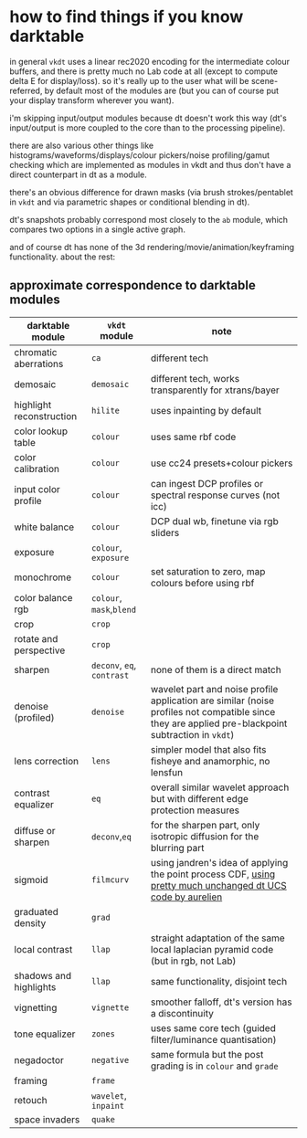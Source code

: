 # how to find things if you know darktable

in general `vkdt` uses a linear rec2020 encoding for the intermediate colour
buffers, and there is pretty much no Lab code at all (except to compute delta E
for display/loss). so it's really up to the user what will be scene-referred,
by default most of the modules are (but you can of course put your display
transform wherever you want).

i'm skipping input/output modules because dt doesn't work this way (dt's
input/output is more coupled to the core than to the processing pipeline).

there are also various other things like histograms/waveforms/displays/colour
pickers/noise profiling/gamut checking which are implemented as modules in vkdt
and thus don't have a direct counterpart in dt as a module.

there's an obvious difference for drawn masks (via brush strokes/pentablet in
`vkdt` and via parametric shapes or conditional blending in dt).

dt's snapshots probably correspond most closely to the `ab` module, which
compares two options in a single active graph.

and of course dt has none of the 3d rendering/movie/animation/keyframing
functionality. about the rest:

## approximate correspondence to darktable modules

darktable module     | `vkdt` module           | note
---------------------|-------------------------|----------------------------------
chromatic aberrations| `ca`                    | different tech
demosaic             | `demosaic`              | different tech, works transparently for xtrans/bayer
highlight reconstruction| `hilite`             | uses inpainting by default
color lookup table   | `colour`                | uses same rbf code 
color calibration    | `colour`                | use cc24 presets+colour pickers
input color profile  | `colour`                | can ingest DCP profiles or spectral response curves (not icc)
white balance        | `colour`                | DCP dual wb, finetune via rgb sliders
exposure             | `colour`, `exposure`    |
monochrome           | `colour`                | set saturation to zero, map colours before using rbf
color balance rgb    | `colour`, `mask`,`blend`|
crop                 | `crop`                  |
rotate and perspective| `crop`                 |
sharpen              | `deconv`, `eq`, `contrast`| none of them is a direct match
denoise (profiled)   | `denoise`               | wavelet part and noise profile application are similar (noise profiles not compatible since they are applied pre-blackpoint subtraction in `vkdt`)
lens correction      | `lens`                  | simpler model that also fits fisheye and anamorphic, no lensfun
contrast equalizer   | `eq`                    | overall similar wavelet approach but with different edge protection measures
diffuse or sharpen   | `deconv`,`eq`           | for the sharpen part, only isotropic diffusion for the blurring part
sigmoid              | `filmcurv`              | using jandren's idea of applying the point process CDF, [using pretty much unchanged dt UCS code by aurelien](https://github.com/hanatos/vkdt/blob/master/src/pipe/modules/shared/dtucs.glsl)
graduated density    | `grad`                  |
local contrast       | `llap`                  | straight adaptation of the same local laplacian pyramid code (but in rgb, not Lab)
shadows and highlights| `llap`                 | same functionality, disjoint tech
vignetting           | `vignette`              | smoother falloff, dt's version has a discontinuity
tone equalizer       | `zones`                 | uses same core tech (guided filter/luminance quantisation)
negadoctor           | `negative`              | same formula but the post grading is in `colour` and `grade`
framing              | `frame`                 |
retouch              | `wavelet`, `inpaint`    |
space invaders       | `quake`                 |

